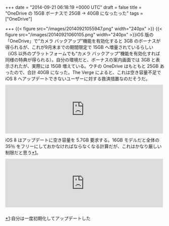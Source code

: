 
+++
date = "2014-09-21 06:18:19 +0000 UTC"
draft = false
title = "OneDrive の 15GB ボーナスで 25GB → 40GB になったった"
tags = ["OneDrive"]

+++
{{< figure src="/images/20140921055947.png" width="240px" >}} {{< figure src="/images/20140921060105.png" width="240px" >}}iOS 版の「OneDrive」で“カメラ バックアップ”機能を有効化すると 3GB のボーナスが得られるが、これが9月末までの期間限定で 15GB へ増量されているらしい（iOS 以外のプラットフォームでも“カメラ バックアップ”機能を有効化すれば同様の特典が得られる）。自分の環境だと、ボーナスの案内画面では 3GB と表示されたが、実際には 15GB 増えている。ウチの OneDrive はもともと 25GB あったので、合計 40GB になった。The Verge によると、これは空き容量不足で iOS 8 へアップデートできないユーザーに対する救済措置なのだそうだ。<iframe src="http://hatenablog.com/embed?url=http%3A%2F%2Fwww.theverge.com%2F2014%2F9%2F20%2F6619717%2Fmicrosoft-free-onedrive-space-30gb" title="Microsoft plays on iOS 8 issues by doubling free OneDrive space to 30GB" scrolling="no" frameborder="0" style="width: 100%; height: 155px; max-width: 500px; margin: 10px 0px;"><a href="http://www.theverge.com/2014/9/20/6619717/microsoft-free-onedrive-space-30gb">Microsoft plays on iOS 8 issues by doubling free OneDrive space to 30GB</a></iframe>iOS 8 はアップデートに空き容量を 5.7GB 要求する。16GB モデルだと全体の 35％ をフリーにしておかなければならなくなる計算だが、これはかなり厳しい制限だと思う<a href="#f-bb537a3e" name="fn-bb537a3e" title="自分は一度初期化してアップデートした">*1</a>。<iframe src="http://hatenablog.com/embed?url=https%3A%2F%2Fblog.onedrive.com%2Fyou-can-now-get-30-gb-of-free-storage-with-onedrive%2F" title="Hey iPhone Users…You Can Now Get 30 GB of Free Storage with OneDrive! | OneDrive Blog" scrolling="no" frameborder="0" style="width: 100%; height: 155px; max-width: 500px; margin: 10px 0px;"><a href="https://blog.onedrive.com/you-can-now-get-30-gb-of-free-storage-with-onedrive/">Hey iPhone Users…You Can Now Get 30 GB of Free Storage with OneDrive! | OneDrive Blog</a></iframe>
<div class="footnote">
<a href="#fn-bb537a3e" name="f-bb537a3e" class="footnote-number">*1</a><span class="footnote-delimiter">:</span><span class="footnote-text">自分は一度初期化してアップデートした</span>
</div>

